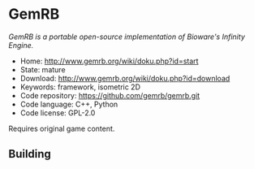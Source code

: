 # GemRB

_GemRB is a portable open-source implementation of Bioware's Infinity Engine._

- Home: http://www.gemrb.org/wiki/doku.php?id=start
- State: mature
- Download: http://www.gemrb.org/wiki/doku.php?id=download
- Keywords: framework, isometric 2D
- Code repository: https://github.com/gemrb/gemrb.git
- Code language: C++, Python
- Code license: GPL-2.0

Requires original game content.

## Building


